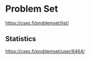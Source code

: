 # Problem Set
https://cses.fi/problemset/list/

## Statistics
https://cses.fi/problemset/user/8464/
